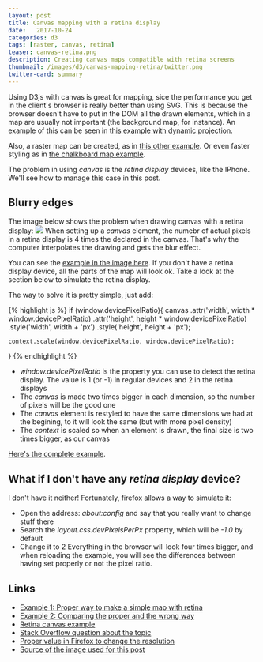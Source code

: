 ```yaml
---
layout: post
title: Canvas mapping with a retina display
date:   2017-10-24
categories: d3
tags: [raster, canvas, retina]
teaser: canvas-retina.png
description: Creating canvas maps compatible with retina screens
thumbnail: /images/d3/canvas-mapping-retina/twitter.png
twitter-card: summary
---
```

Using D3js with canvas is great for mapping, sice the performance you get in the client's browser is really better than using SVG. This is because the browser doesn't have to put in the DOM all the drawn elements, which in a map are usually not important (the background map, for instance). An example of this can be seen in [this example with dynamic projection](http://bl.ocks.org/rveciana/d5a398bdb55a6caec3e3931f347e4b70).

Also, a raster map can be created, as in [this other example](http://bl.ocks.org/rveciana/3753394b3b6fd22df2c867bb02b320b4). Or even faster styling as in [the chalkboard map example](http://bl.ocks.org/rveciana/00f82d7c630342c4a46f5e5c396cf327).

The problem in using *canvas* is the *retina display* devices, like the IPhone. We'll see how to manage this case in this post.

Blurry edges
------------
The image below shows the problem when drawing canvas with a retina display:
<img src="{{ site.baseurl }}/images/d3/canvas-mapping-retina/retina_example.png"/>
When setting up a *canvas* element, the numebr of actual pixels in a retina display is 4 times the declared in the canvas. That's why the computer interpolates the drawing and gets the blur effect.

You can see the [example in the image here](https://bl.ocks.org/rveciana/fc4be951e972d945204ad79423c58106). If you don't have a retina display device, all the parts of the map will look ok. Take a look at the section below to simulate the retina display.

The way to solve it is pretty simple, just add:

{% highlight js %}
if (window.devicePixelRatio){
    canvas
        .attr('width', width * window.devicePixelRatio)
        .attr('height', height * window.devicePixelRatio)
        .style('width', width + 'px')
        .style('height', height + 'px');

    context.scale(window.devicePixelRatio, window.devicePixelRatio);
}
{% endhighlight %}

* *window.devicePixelRatio* is the property you can use to detect the retina display. The value is 1 (or -1) in regular devices and 2 in the retina displays
* The *canvas* is made two times bigger in each dimension, so the number of pixels will be the good one
* The *canvas* element is restyled to have the same dimensions we had at the begining, to it will look the same (but with more pixel density)
* The *context* is scaled so when an element is drawn, the final size is two times bigger, as our canvas

[Here's the complete example](https://bl.ocks.org/rveciana/9b6971f583fb048b216e158235758629).

What if I don't have any *retina display* device?
-------------------------------------------------
I don't have it neither! Fortunately, firefox allows a way to simulate it:

* Open the address: *about:config* and say that you really want to change stuff there
* Search the *layout.css.devPixelsPerPx* property, which will be *-1.0* by default
* Change it to 2
Everything in the browser will look four times bigger, and when reloading the example, you will see the differences between having set properly or not the pixel ratio.

Links
-----

* [Example 1: Proper way to make a simple map with retina](https://bl.ocks.org/rveciana/9b6971f583fb048b216e158235758629)
* [Example 2: Comparing the proper and the wrong way](https://bl.ocks.org/rveciana/fc4be951e972d945204ad79423c58106)
* [Retina canvas example](https://bl.ocks.org/cmgiven/f2100df55e076f386c13ada4988b75e9)
* [Stack Overflow question about the topic](https://stackoverflow.com/questions/12243549/how-to-test-a-webpage-meant-for-retina-display)
* [Proper value in Firefox to change the resolution](https://support.mozilla.org/ca/questions/981038)
* [Source of the image used for this post](https://www.flickr.com/photos/ivyfield/4731067716)
